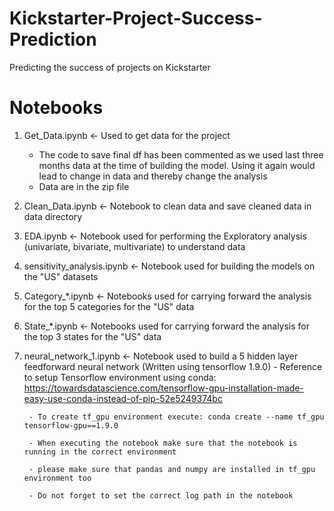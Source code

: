 # Kickstarter-Project-Success-Prediction
Predicting the success of projects on Kickstarter

# Notebooks

1. Get_Data.ipynb <- Used to get data for the project 
	- The code to save final df has been commented as we used last three months data at the time
	of building the model. Using it again would lead to change in data and thereby change the analysis
	- Data are in the zip file

2. Clean_Data.ipynb <- Notebook to clean data and save cleaned data in data directory
3. EDA.ipynb <- Notebook used for performing the Exploratory analysis (univariate, bivariate, multivariate) to understand data
4. sensitivity_analysis.ipynb <- Notebook used for building the models on the "US" datasets
5. Category_*.ipynb <- Notebooks used for carrying forward the analysis for the top 5 categories for the "US" data
6. State_*.ipynb <- Notebooks used for carrying forward the analysis for the top 3 states for the "US" data
7. neural_network_1.ipynb <- Notebook used to build a 5 hidden layer feedforward neural network (Written using tensorflow 1.9.0)
		- Reference to setup Tensorflow environment using conda: https://towardsdatascience.com/tensorflow-gpu-installation-made-easy-use-conda-instead-of-pip-52e5249374bc

		- To create tf_gpu environment execute: conda create --name tf_gpu tensorflow-gpu==1.9.0

		- When executing the notebook make sure that the notebook is running in the correct environment

		- please make sure that pandas and numpy are installed in tf_gpu environment too

		- Do not forget to set the correct log path in the notebook


